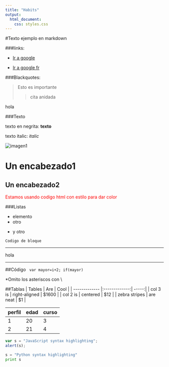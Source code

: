 ```yaml
---
title: "Habits"
output:
  html_document:
    css: styles.css
---
```


#Texto ejemplo en markdown

###links:
* [Ir a google](www.google.es)

* [Ir a google fr][otro-link]

[otro-link]:(www.google.fr)

###Blackquotes:

>Esto es importante
>
> > cita anidada
>
hola

###Texto

texto en negrita: **texto**

texto italic: _italic_

![imagen1](http://octodex.github.com/images/octdrey-catburn.jpg)

Un encabezado1
===
Un encabezado2
---
<span style="color:red">Estamos usando codigo html con estilo para dar color
</span>

###Listas
- elemento
- otro
* y otro

~~~
Codigo de bloque
~~~
---
hola

***
##Código
`
var mayor=i+2;
if(mayor)`

\*Omito  los asteriscos con \\

##Tablas
| Tables        | Are           | Cool  |
| ------------- |:-------------:| -----:|
| col 3 is      | right-aligned | $1600 |
| col 2 is      | centered      |   $12 |
| zebra stripes | are neat      |    $1 |

|perfil|edad|curso|
---|---|---|
|1      |20 |3    |
|2      |21 |4    |

```javascript
var s = "JavaScript syntax highlighting";
alert(s);
```

```python
s = "Python syntax highlighting"
print s
```

